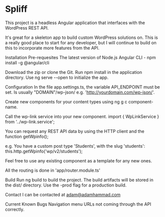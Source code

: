 # Spliff
This project is a headless Angular application that interfaces with the WordPress REST API.

It's great for a skeleton app to build custom WordPress solutions on. This is a really good place to start for any developer, but I will continue to build on this to incorporate more features from the API.

Installation
Pre-requesites
The latest version of Node.js Angular CLI - npm install -g @angular/cli

Download the zip or clone the Git.
Run npm install in the application directory.
Use ng serve --open to initialize the app.

Configuration
In the file app.settings.ts, the variable API_ENDPOINT must be set.
Is usually "DOMAIN"/wp-json/ e.g. 'http://yourdomain.com/wp-json/'.

Create new components for your content types using ng g c component-name.

Call the wp-link service into your new component. import { WpLinkService } from '../wp-link.service';

You can request any REST API data by using the HTTP client and the function getWpinfo();

e.g. You have a custom post type 'Students', with the slug 'students': this.http.getWpinfo('wp/v2/students');

Feel free to use any existing component as a template for any new ones.

All the routing is done in 'app/router.module.ts'

Build
Run ng build to build the project. The build artifacts will be stored in the dist/ directory. Use the -prod flag for a production build.

Contact
I can be contacted at adam@adamhammad.com

Current Known Bugs
Navigation menu URLs not coming through the API correctly.
